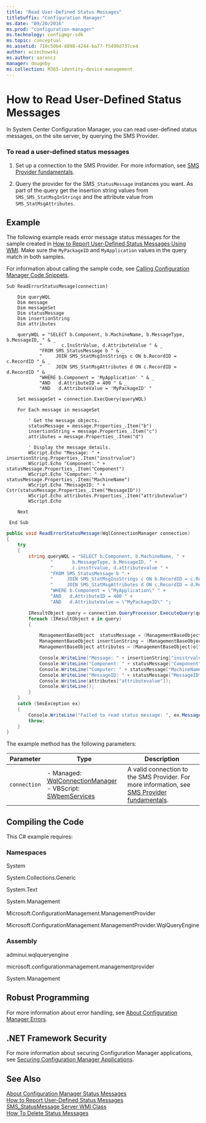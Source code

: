 ```yaml
---
title: "Read User-Defined Status Messages"
titleSuffix: "Configuration Manager"
ms.date: "09/20/2016"
ms.prod: "configuration-manager"
ms.technology: configmgr-sdk
ms.topic: conceptual
ms.assetid: 710c50b4-d898-4244-ba77-f5499d737ce4
author: aczechowski
ms.author: aaroncz
manager: dougeby
ms.collection: M365-identity-device-management
---
```

# How to Read User-Defined Status Messages
In System Center Configuration Manager, you can read user-defined status messages, on the site server, by querying the SMS Provider.  

### To read a user-defined status messages  

1.  Set up a connection to the SMS Provider. For more information, see [SMS Provider fundamentals](/sccm/develop/core/understand/sms-provider-fundamentals).  

2.  Query the provider for the SMS`_StatusMessage` instances you want. As part of the query get the insertion string values from `SMS_SMS_StatMsgInStrings` and the attribute value from `SMS_StatMsgAttributes`.  

## Example  
 The following example reads error message status messages for the sample created in [How to Report User-Defined Status Messages Using WMI](../../../../develop/core/servers/manage/how-to-report-user-defined-status-messages.md). Make sure the `MyPackageID` and `MyApplication` values in the query match in both samples.  

 For information about calling the sample code, see [Calling Configuration Manager Code Snippets](../../../../develop/core/understand/calling-code-snippets.md).  

```vbs  
Sub ReadErrorStatusMesage(connection)  

    Dim queryWQL  
    Dim message  
    Dim messageSet  
    Dim statusMessage  
    Dim insertionString  
    Dim attributes  

    queryWQL = "SELECT b.Component, b.MachineName, b.MessageType, b.MessageID, " & _  
            "       c.InsStrValue, d.AttributeValue " & _  
            "FROM SMS_StatusMessage b " & _  
            "     JOIN SMS_StatMsgInsStrings c ON b.RecordID = c.RecordID " & _  
            "     JOIN SMS_StatMsgAttributes d ON c.RecordID = d.RecordID " & _  
            "WHERE b.Component = 'MyApplication' " & _  
            "AND   d.AttributeID = 400 " & _  
            "AND   d.AttributeValue = 'MyPackageID' "  

    Set messageSet = connection.ExecQuery(queryWQL)  

    For Each message in messageSet  

        ' Get the message objects.  
        statusMessage = message.Properties_.Item("b")  
        insertionString = message.Properties_.Item("c")  
        attributes = message.Properties_.Item("d")  

        ' Display the message details.  
        WScript.Echo "Message: " + insertionString.Properties_.Item("insstrvalue")  
        WScript.Echo "Component: " + statusMessage.Properties_.Item("Component")  
        WScript.Echo "Computer: " + statusMessage.Properties_.Item("MachineName")  
        WScript.Echo "MessageID: " + Cstr(statusMessage.Properties_.Item("MessageID"))  
        WScript.Echo attributes.Properties_.Item("attributevalue")  
        WScript.Echo  

    Next                          

 End Sub  

```  

```c#  
public void ReadErrorStatusMessage(WqlConnectionManager connection)  
{  
    try  
    {  
        string queryWQL = "SELECT b.Component, b.MachineName, " +  
                "       b.MessageType, b.MessageID, " +  
                "       c.insstrvalue, d.attributevalue " +  
                "FROM SMS_StatusMessage b " +  
                "     JOIN SMS_StatMsgInsStrings c ON b.RecordID = c.RecordID " +  
                "     JOIN SMS_StatMsgAttributes d ON c.RecordID = d.RecordID " +  
                "WHERE b.Component = \"MyApplication\" " +   
                "AND   d.AttributeID = 400 " +  
                "AND   d.AttributeValue = \"MyPackageID\" ";  

        IResultObject query = connection.QueryProcessor.ExecuteQuery(queryWQL);  
        foreach (IResultObject o in query)  
        {  

            ManagementBaseObject  statusMessage = (ManagementBaseObject)o["b"].ObjectValue;  
            ManagementBaseObject insertionString = (ManagementBaseObject)o["c"].ObjectValue;  
            ManagementBaseObject attributes = (ManagementBaseObject)o["d"].ObjectValue;  

            Console.WriteLine("Message: " + insertionString["insstrvalue"]);  
            Console.WriteLine("Component: " + statusMessage["Component"]);  
            Console.WriteLine("Computer: " + statusMessage["MachineName"]);  
            Console.WriteLine("MessageID: " + statusMessage["MessageID"]);  
            Console.WriteLine(attributes["attributevalue"]);  
            Console.WriteLine();  
        }  
    }  
    catch (SmsException ex)  
    {  
        Console.WriteLine("Failed to read status message: ", ex.Message);  
        throw;  
    }  
}  

```  

 The example method has the following parameters:  

|Parameter|Type|Description|  
|---------------|----------|-----------------|  
|`connection`|-   Managed: [WqlConnectionManager](assetId:///WqlConnectionManager?qualifyHint=False&autoUpgrade=True)<br />-   VBScript: [SWbemServices](assetId:///SWbemServices?qualifyHint=False&autoUpgrade=True)|A valid connection to the SMS Provider. For more information, see [SMS Provider fundamentals](/sccm/develop/core/understand/sms-provider-fundamentals).|  

## Compiling the Code  
 This C# example requires:  

### Namespaces  
 System  

 System.Collections.Generic  

 System.Text  

 System.Management  

 Microsoft.ConfigurationManagement.ManagementProvider  

 Microsoft.ConfigurationManagement.ManagementProvider.WqlQueryEngine  

### Assembly  
 adminui.wqlqueryengine  

 microsoft.configurationmanagement.managementprovider  

 System.Management  

## Robust Programming  
 For more information about error handling, see [About Configuration Manager Errors](../../../../develop/core/understand/about-configuration-manager-errors.md).  

## .NET Framework Security  
 For more information about securing Configuration Manager applications, see [Securing Configuration Manager Applications](../../../../develop/core/understand/securing-configuration-manager-applications.md).  

## See Also  
 [About Configuration Manager Status Messages](../../../../develop/core/servers/manage/about-configuration-manager-status-messages.md)   
 [How to Report User-Defined Status Messages](../../../../develop/core/servers/manage/how-to-report-user-defined-status-messages.md)   
 [SMS_StatusMessage Server WMI Class](../../../../develop/reference/core/servers/manage/sms_statusmessage-server-wmi-class.md)   
 [How To Delete Status Messages](../../../../develop/core/servers/manage/how-to-delete-status-messages.md)
